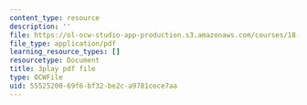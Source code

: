 ```yaml
---
content_type: resource
description: ''
file: https://ol-ocw-studio-app-production.s3.amazonaws.com/courses/18-03sc-differential-equations-fall-2011/5552520069f6bf32be2ca9781cece7aa_X5-ucBtneVM.pdf
file_type: application/pdf
learning_resource_types: []
resourcetype: Document
title: 3play pdf file
type: OCWFile
uid: 55525200-69f6-bf32-be2c-a9781cece7aa
---
```

